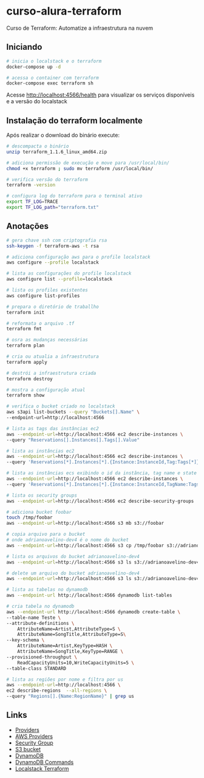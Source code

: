 # curso-alura-terraform
Curso de Terraform: Automatize a infraestrutura na nuvem

## Iniciando
```bash
# inicia o localstack e o terraform
docker-compose up -d

# acessa o container com terraform
docker-compose exec terraform sh
```
Acesse [http://localhost:4566/health](http://localhost:4566/health) para visualizar os serviços disponíveis e a versão do localstack

## Instalação do terraform localmente
Após realizar o download do binário execute:
```bash
# descompacta o binário
unzip terraform_1.1.6_linux_amd64.zip

# adiciona permissão de execução e move para /usr/local/bin/
chmod +x terraform ; sudo mv terraform /usr/local/bin/

# verifica versão do terraform
terraform -version

# configura log do terraform para o terminal ativo
export TF_LOG=TRACE
export TF_LOG_path="terraform.txt"
```

## Anotações
```bash
# gera chave ssh com criptografia rsa
ssh-keygen -f terraform-aws -t rsa

# adiciona configuração aws para o profile localstack
aws configure --profile localstack

# lista as configurações do profile localstack
aws configure list --profile=localstack

# lista os profiles existentes
aws configure list-profiles

# prepara o diretório de traballho
terraform init

# reformata o arquivo .tf
terraform fmt

# osra as mudanças necessárias 
terraform plan

# cria ou atualia a infraestrutura
terraform apply

# destrói a infraestrutura criada
terraform destroy

# mostra a configuração atual
terraform show

# verifica o bucket criado no localstack
aws s3api list-buckets --query "Buckets[].Name" \
--endpoint-url=http://localhost:4566

# lista as tags das instâncias ec2 
aws --endpoint-url=http://localhost:4566 ec2 describe-instances \
--query "Reservations[].Instances[].Tags[].Value"

# lista as instâncias ec2
aws --endpoint-url=http://localhost:4566 ec2 describe-instances \
--query 'Reservations[*].Instances[*].{Instance:InstanceId,Tag:Tags[*]}'

# lista as instâncias ecs exibindo o id da instância, tag name e state
aws --endpoint-url=http://localhost:4566 ec2 describe-instances \
--query 'Reservations[*].Instances[*].{Instance:InstanceId,TagName:Tags[*].Value,State:State}'

# lista os security groups
aws --endpoint-url=http://localhost:4566 ec2 describe-security-groups

# adiciona bucket foobar
touch /tmp/foobar
aws --endpoint-url=http://localhost:4566 s3 mb s3://foobar

# copia arquivo para o bucket
# onde adrianoavelino-dev4 é o nome do bucket
aws --endpoint-url=http://localhost:4566 s3 cp /tmp/foobar s3://adrianoavelino-dev4

# lista os arquivos do bucket adrianoavelino-dev4
aws --endpoint-url=http://localhost:4566 s3 ls s3://adrianoavelino-dev4

# delete um arquivo do bucket adrianoavelino-dev4
aws --endpoint-url=http://localhost:4566 s3 ls s3://adrianoavelino-dev4

# lista as tabelas no dynamodb
aws --endpoint-url http://localhost:4566 dynamodb list-tables 

# cria tabela no dynamodb
aws --endpoint-url http://localhost:4566 dynamodb create-table \
--table-name Teste \
--attribute-definitions \
    AttributeName=Artist,AttributeType=S \
    AttributeName=SongTitle,AttributeType=S\
--key-schema \
    AttributeName=Artist,KeyType=HASH \
    AttributeName=SongTitle,KeyType=RANGE \
--provisioned-throughput \
    ReadCapacityUnits=10,WriteCapacityUnits=5 \
--table-class STANDARD

# lista as regiões por nome e filtra por us
aws --endpoint-url=http://localhost:4566 \
ec2 describe-regions  --all-regions \
--query "Regions[].{Name:RegionName}" | grep us
```

## Links
- [Providers](https://registry.terraform.io/browse/providers)
- [AWS Providers](https://registry.terraform.io/providers/hashicorp/aws/latest/docs)
- [Security Group](https://registry.terraform.io/providers/hashicorp/aws/latest/docs/resources/security_group)
- [S3 bucket](https://registry.terraform.io/providers/hashicorp/aws/latest/docs/resources/s3_bucket)
- [DynamoDB](https://registry.terraform.io/providers/hashicorp/aws/latest/docs/resources/dynamodb_table)
- [DynamoDB Commands](https://docs.aws.amazon.com/cli/latest/reference/dynamodb/index.html)
- [Localstack Terraform](https://docs.localstack.cloud/integrations/terraform/)
